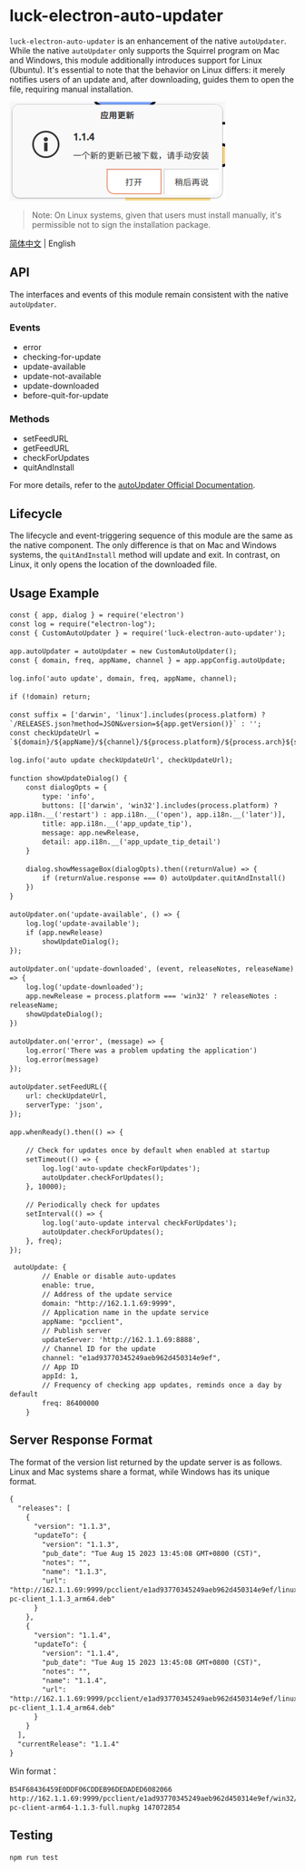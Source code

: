 # luck-electron-auto-updater

`luck-electron-auto-updater` is an enhancement of the native `autoUpdater`. While the native `autoUpdater` only supports the Squirrel program on Mac and Windows, this module additionally introduces support for Linux (Ubuntu). It's essential to note that the behavior on Linux differs: it merely notifies users of an update and, after downloading, guides them to open the file, requiring manual installation.

![Updater Image](images/16acbcd569be3e6f26756396924b9dcc7bf5828658df7a29fa620a5c5d9ab2e3.png)  

> Note: On Linux systems, given that users must install manually, it's permissible not to sign the installation package.

[简体中文](./README-zh_CN.md) | English

## API

The interfaces and events of this module remain consistent with the native `autoUpdater`.

### Events
- error
- checking-for-update
- update-available
- update-not-available
- update-downloaded
- before-quit-for-update

### Methods
- setFeedURL
- getFeedURL
- checkForUpdates
- quitAndInstall

For more details, refer to the [autoUpdater Official Documentation](https://www.electronjs.org/docs/latest/api/auto-updater).

## Lifecycle

The lifecycle and event-triggering sequence of this module are the same as the native component. The only difference is that on Mac and Windows systems, the `quitAndInstall` method will update and exit. In contrast, on Linux, it only opens the location of the downloaded file.

## Usage Example

```
const { app, dialog } = require('electron')
const log = require("electron-log");
const { CustomAutoUpdater } = require('luck-electron-auto-updater');

app.autoUpdater = autoUpdater = new CustomAutoUpdater();
const { domain, freq, appName, channel } = app.appConfig.autoUpdate;

log.info('auto update', domain, freq, appName, channel);

if (!domain) return;

const suffix = ['darwin', 'linux'].includes(process.platform) ? `/RELEASES.json?method=JSON&version=${app.getVersion()}` : '';
const checkUpdateUrl = `${domain}/${appName}/${channel}/${process.platform}/${process.arch}${suffix}`;

log.info('auto update checkUpdateUrl', checkUpdateUrl);

function showUpdateDialog() {
    const dialogOpts = {
        type: 'info',
        buttons: [['darwin', 'win32'].includes(process.platform) ? app.i18n.__('restart') : app.i18n.__('open'), app.i18n.__('later')],
        title: app.i18n.__('app_update_tip'),
        message: app.newRelease,
        detail: app.i18n.__('app_update_tip_detail')
    }

    dialog.showMessageBox(dialogOpts).then((returnValue) => {
        if (returnValue.response === 0) autoUpdater.quitAndInstall()
    })
}

autoUpdater.on('update-available', () => {
    log.log('update-available');
    if (app.newRelease)
        showUpdateDialog();
});

autoUpdater.on('update-downloaded', (event, releaseNotes, releaseName) => {
    log.log('update-downloaded');
    app.newRelease = process.platform === 'win32' ? releaseNotes : releaseName;
    showUpdateDialog();
})

autoUpdater.on('error', (message) => {
    log.error('There was a problem updating the application')
    log.error(message)
});

autoUpdater.setFeedURL({
    url: checkUpdateUrl,
    serverType: 'json',
});

app.whenReady().then(() => {

    // Check for updates once by default when enabled at startup
    setTimeout(() => {
        log.log('auto-update checkForUpdates');
        autoUpdater.checkForUpdates();
    }, 10000);

    // Periodically check for updates
    setInterval(() => {
        log.log('auto-update interval checkForUpdates');
        autoUpdater.checkForUpdates();
    }, freq);
});
```

```
 autoUpdate: {
        // Enable or disable auto-updates
        enable: true,
        // Address of the update service
        domain: "http://162.1.1.69:9999",
        // Application name in the update service
        appName: "pcclient",
        // Publish server
        updateServer: 'http://162.1.1.69:8888',
        // Channel ID for the update
        channel: "e1ad93770345249aeb962d450314e9ef",
        // App ID
        appId: 1,
        // Frequency of checking app updates, reminds once a day by default
        freq: 86400000
    }
```

## Server Response Format

The format of the version list returned by the update server is as follows. Linux and Mac systems share a format, while Windows has its unique format.

```
{
  "releases": [
    {
      "version": "1.1.3",
      "updateTo": {
        "version": "1.1.3",
        "pub_date": "Tue Aug 15 2023 13:45:08 GMT+0800 (CST)",
        "notes": "",
        "name": "1.1.3",
        "url": "http://162.1.1.69:9999/pcclient/e1ad93770345249aeb962d450314e9ef/linux/arm64/luck-pc-client_1.1.3_arm64.deb"
      }
    },
    {
      "version": "1.1.4",
      "updateTo": {
        "version": "1.1.4",
        "pub_date": "Tue Aug 15 2023 13:45:08 GMT+0800 (CST)",
        "notes": "",
        "name": "1.1.4",
        "url": "http://162.1.1.69:9999/pcclient/e1ad93770345249aeb962d450314e9ef/linux/arm64/luck-pc-client_1.1.4_arm64.deb"
      }
    }
  ],
  "currentRelease": "1.1.4"
}
```

Win format：

```
B54F68436459E0DDF06CDDEB96DEDADED6082066 http://162.1.1.69:9999/pcclient/e1ad93770345249aeb962d450314e9ef/win32/arm64/luck-pc-client-arm64-1.1.3-full.nupkg 147072854
```

## Testing

```
npm run test
```